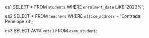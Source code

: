 es1
SELECT \*
FROM
`students`
WHERE
`enrolment_date` LIKE '2020%';

es2
SELECT \*
FROM
`teachers`
WHERE
`office_address` = 'Contrada Penelope 73';

es3
SELECT
AVG( `vote` )
FROM
`exam_student`;

